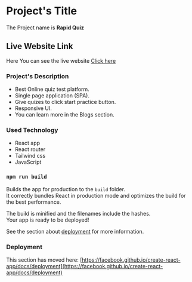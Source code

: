 # Project's Title

The Project name is **Rapid Quiz**

## Live Website Link

Here You can see the live website [Click here](https://rapid-quiz.netlify.app)

### Project's Description

* Best Online quiz test platform.
* Single page application (SPA).
* Give quizes to click start practice button.
* Responsive UI.
* You can learn more in the Blogs section.

### Used Technology

* React app
* React router
* Tailwind css
* JavaScript


### `npm run build`

Builds the app for production to the `build` folder.\
It correctly bundles React in production mode and optimizes the build for the best performance.

The build is minified and the filenames include the hashes.\
Your app is ready to be deployed!

See the section about [deployment](https://facebook.github.io/create-react-app/docs/deployment) for more information.

### Deployment

This section has moved here: [https://facebook.github.io/create-react-app/docs/deployment](https://facebook.github.io/create-react-app/docs/deployment)
